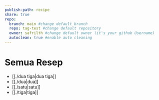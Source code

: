 ```yaml
---
publish-path: recipe
share: true
repo:
  branch: main #change default branch 
  repo: tag-test #change default repository
  owner: safrilth #change default owner (it's your github Username)
  autoclean: true #enable auto cleaning
---
```


# Semua Resep
 - [[./dua tiga|dua tiga]]
- [[./dua|dua]]
- [[./satu|satu]]
- [[./tiga|tiga]]

